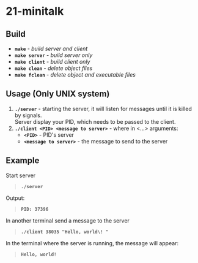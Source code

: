 # 21-minitalk
## Build
* **`make`** - *build server and client*
* **`make server`** - *build server only*
* **`make client`** - *build client only*
* **`make clean`** - *delete object files*
* **`make fclean`** - *delete object and executable files*
## Usage (Only UNIX system)
1. **`./server`** - starting the server, it will listen for messages until it is killed by signals. \
Server display your PID, which needs to be passed to the client.
2. **`./client <PID> <message to server>`** - where in <...> arguments:
   * **`<PID>`** - PID's server
   * **`<message to server>`** - the message to send to the server
## Example 
Start server
> **`./server`**

Output:
> **`PID: 37396`**

In another terminal send a message to the server
> **`./client 38035 "Hello, world\! "`** 

 In the terminal where the server is running, the message will appear: 
> **`Hello, world!`**